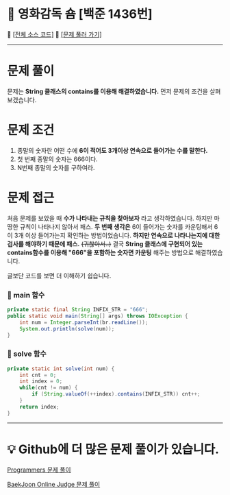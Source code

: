 # :page_facing_up: 영화감독 숌 [백준 1436번]

:link: [[전체 소스 코드]](https://github.com/seungrokoh/Beakjoon_OnlineJudge/blob/master/%231436/1436.java)
:link: [[문제 풀러 가기]](https://www.acmicpc.net/problem/1436)
***
# __문제 풀이__
문제는 **String 클래스의 contains를 이용해 해결하였습니다.** 먼저 문제의 조건을 살펴보겠습니다.

# __문제 조건__
1. 종말의 숫자란 어떤 수에 **6이 적어도 3개이상 연속으로 들어가는 수를 말한다.**
2. 첫 번째 종말의 숫자는 666이다.
3. N번째 종말의 숫자를 구하여라.

# __문제 접근__
처음 문제를 보았을 때 **수가 나타내는 규칙을 찾아보자** 라고 생각하였습니다. 하지만 마땅한 규칙이 나타나지 않아서 패스. **두 번째 생각은** 6이 들어가는 숫자를 카운팅해서 6이 3개 이상 들어가는지 확인하는 방법이었습니다. **하지만 연속으로 나타나는지에 대한 검사를 해야하기 때문에 패스.** ~~(귀찮아서..)~~ 결국 **String 클래스에 구현되어 있는 contains함수를 이용해 "666"을 포함하는 숫자면 카운팅** 해주는 방법으로 해결하였습니다.  

글보단 코드를 보면 더 이해하기 쉽습니다.

### __:seedling: main 함수__

```java
private static final String INFIX_STR = "666";
public static void main(String[] args) throws IOException {
    int num = Integer.parseInt(br.readLine());
    System.out.println(solve(num));
}
```
### __:seedling: solve 함수__

```java
private static int solve(int num) {
    int cnt = 0;
    int index = 0;
    while(cnt != num) {
        if (String.valueOf(++index).contains(INFIX_STR)) cnt++;
    }
    return index;
}
```
***
# __:bulb: Github에 더 많은 문제 풀이가 있습니다.__
[Programmers 문제 풀이 ](https://github.com/seungrokoh/TIL/Algorithm)

[BaekJoon Online Judge 문제 풀이](https://github.com/seungrokoh/Beakjoon_OnlineJudge)
